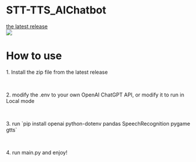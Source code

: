 # STT-TTS_AIChatbot
[the latest release](https://github.com/tionlab/STT-TTS_AIChatbot/releases/tag/Main_Relases/)
<br/>
<img src="https://static.wikia.nocookie.net/undertale/images/7/7b/Temmie_battle_idle.gif/revision/latest/scale-to-width/360?cb=20151206115948)https://static.wikia.nocookie.net/undertale/images/7/7b/Temmie_battle_idle.gif/revision/latest/scale-to-width/360?cb=20151206115948">
</p>


<h1>How to use</h1>
<p>1. Install the zip file from the latest release</p> 
<br/>
<p>
2. modify the .env to your own OpenAI ChatGPT API, or modify it to run in Local mode
</p>
<br/>
<p>
3. run `pip install openai python-dotenv pandas SpeechRecognition pygame gtts`
</p>
<br/>
<p>
4. run main.py and enjoy!
</p>
